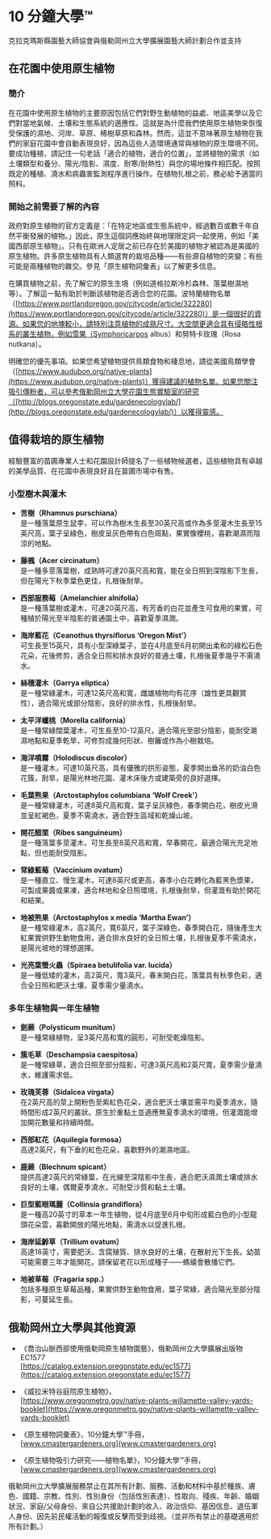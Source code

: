 # 10 分鐘大學™

克拉克瑪斯縣園藝大師協會與俄勒岡州立大學擴展園藝大師計劃合作並支持

## 在花園中使用原生植物

### 簡介

在花園中使用原生植物的主要原因包括它們對野生動植物的益處、地區美學以及它們對當地氣候、土壤和生態系統的適應性。這就是為什麼我們使用原生植物來恢復受保護的濕地、河岸、草原、稀樹草原和森林。然而，這並不意味著原生植物在我們的家庭花園中會自動表現良好，因為這些人造環境通常與植物的原生環境不同。要成功種植，請記住一句老話「適合的植物，適合的位置」，並將植物的需求（如土壤類型和養分、陽光/陰影、濕度、耐寒/耐熱性）與您的場地條件相匹配。按照既定的種植、澆水和病蟲害監測程序進行操作。在植物扎根之前，務必給予適當的照料。

### 開始之前需要了解的內容

政府對原生植物的官方定義是：「在特定地區或生態系統中，經過數百或數千年自然平衡發展的植物。」因此，原生這個詞應始終與地理限定詞一起使用，例如「美國西部原生植物」。只有在歐洲人定居之前已存在於美國的植物才被認為是美國的原生植物。許多原生植物具有人類選育的栽培品種——有些源自植物的突變；有些可能是兩種植物的雜交。參見「原生植物詞彙表」以了解更多信息。

在購買植物之前，先了解它的原生生境（例如道格拉斯冷杉森林、落葉樹濕地等）。了解這一點有助於判斷該植物是否適合您的花園。波特蘭植物名單（[https://www.portlandoregon.gov/citycode/article/322280](https://www.portlandoregon.gov/citycode/article/322280)）是一個很好的資源。如果您的地塊較小，請特別注意植物的成熟尺寸。大空間更適合具有侵略性根系的叢生植物，例如雪果（Symphoricarpos albus）和努特卡玫瑰（Rosa nutkana）。

明確您的優先事項。如果您希望植物提供鳥類食物和棲息地，請從美國鳥類學會（[https://www.audubon.org/native-plants](https://www.audubon.org/native-plants)）獲得建議的植物名單。如果您關注吸引傳粉者，可以參考俄勒岡州立大學花園生態實驗室的研究（[http://blogs.oregonstate.edu/gardenecologylab/](http://blogs.oregonstate.edu/gardenecologylab/)）以獲得靈感。

## 值得栽培的原生植物

經驗豐富的苗圃專業人士和花園設計師提名了一些植物候選者，這些植物具有卓越的美學品質、在花園中表現良好且在苗圃市場中有售。

### 小型樹木與灌木

- **苦樹（Rhamnus purschiana）**  
  是一種落葉原生鼠李，可以作為樹木生長至30英尺高或作為多莖灌木生長至15英尺高，葉子呈綠色，樹皮呈灰色帶有白色斑點，果實像櫻桃，喜歡潮濕而陰涼的地點。  

- **藤楓（Acer circinatum）**  
  是一種多莖落葉樹，成熟時可達20英尺高和寬，能在全日照到深陰影下生長，但在陽光下秋季葉色更佳，扎根後耐旱。  

- **西部服務莓（Amelanchier alnifolia）**  
  是一種落葉樹或灌木，可達20英尺高，有芳香的白花並產生可食用的果實，可種植於陽光至半陰影的普通園土中，喜歡夏季濕潤。  

- **海岸藍花（Ceanothus thyrsiflorus ‘Oregon Mist’）**  
  可生長至15英尺，具有小型深綠葉子，並在4月底至6月初開出柔和的綠松石色花朵，花後修剪，適合全日照和排水良好的普通土壤，扎根後夏季幾乎不需澆水。  

- **絲穗灌木（Garrya eliptica）**  
  是一種常綠灌木，可達12英尺高和寬，雌雄植物均有花序（雄性更具觀賞性），適合陽光或部分陰影，良好的排水性，扎根後耐旱。  

- **太平洋蠟桃（Morella california）**  
  是一種常綠闊葉灌木，可生長至10-12英尺，適合陽光至部分陰影，能耐受潮濕地點和夏季乾旱，可修剪成幾何形狀、樹籬或作為小樹栽培。  

- **海洋噴霧（Holodiscus discolor）**  
  是一種灌木，可達10英尺高，具有優雅的拱形姿態，夏季開出垂吊的奶油白色花簇，耐旱，是陽光林地花園、灌木床後方或建築旁的良好選擇。  

- **毛葉熊果（Arctostaphylos columbiana ‘Wolf Creek’）**  
  是一種常綠灌木，可達8英尺高和寬，葉子呈灰綠色，春季開白花，樹皮光滑並呈紅褐色，夏季不需澆水，適合野生區域和乾燥山坡。  

- **開花醋栗（Ribes sanguineum）**  
  是一種落葉多莖灌木，可生長至8英尺高和寬，早春開花，最適合陽光充足地點，但也能耐受陰影。  

- **常綠藍莓（Vaccinium ovatum）**  
  是一種直立、慢生灌木，可達8英尺或更高，春季小白花轉化為藍黑色漿果，可製成果醬或果凍，適合林地和全日照環境，扎根後耐旱，但灌溉有助於開花和結果。  

- **地被熊果（Arctostaphylos x media ‘Martha Ewan’）**  
  是一種常綠灌木，高2英尺，寬6英尺，葉子深綠色，春季開白花，隨後產生大紅果實供野生動物食用，適合排水良好的全日照土壤，扎根後夏季不需澆水，是陽光坡地的理想選擇。  

- **光亮葉螢火蟲（Spiraea betulifolia var. lucida）**  
  是一種低矮的灌木，高2英尺，寬3英尺，春末開白花，落葉具有秋季色彩，適合全日照和肥沃土壤，夏季需少量澆水。  

### 多年生植物與一年生植物

- **劍蕨（Polysticum munitum）**  
  是一種常綠植物，呈3英尺高和寬的圓形，可耐受乾燥陰影。  

- **簇毛草（Deschampsia caespitosa）**  
  是一種常綠草，適合日照至部分陰影，可達3英尺高和2英尺寬，夏季需少量澆水，維護需求低。  

- **玫瑰芙蓉（Sidalcea virgata）**  
  在2英尺高的莖上開粉色至紫紅色花朵，適合肥沃土壤並需平均夏季澆水，隨時間形成2英尺的叢狀。原生於重黏土並適應無夏季澆水的環境，但灌溉能增加開花數量和持續時間。  

- **西部紅花（Aquilegia formosa）**  
  高達2英尺，有下垂的紅色花朵，喜歡野外的潮濕地區。  

- **鹿蕨（Blechnum spicant）**  
  提供高達2英尺的常綠葉，在光線至深陰影中生長，適合肥沃濕潤土壤或排水良好的土壤，偶爾夏季澆水，可耐受沙質和黏土土壤。  

- **巨型藍眼瑪麗（Collinsia grandiflora）**  
  是一種高20英寸的草本一年生植物，從4月底至6月中旬形成藍白色的小型龍頭花朵雲，喜歡開放的陽光地點，需澆水以促進扎根。  

- **海岸延齡草（Trillium ovatum）**  
  高達18英寸，需要肥沃、含腐殖質、排水良好的土壤，在散射光下生長。幼苗可能需要三年才能開花，請保留老花以形成種子——螞蟻會散播它們。  

- **地被草莓（Fragaria spp.）**  
  包括多種原生草莓品種，果實供野生動物食用，葉子常綠，適合陽光至部分陰影，可蔓延生長。  

## 俄勒岡州立大學與其他資源

- 《喬治山脈西部使用俄勒岡原生植物園藝》，俄勒岡州立大學擴展出版物 EC1577  
  [https://catalog.extension.oregonstate.edu/ec1577](https://catalog.extension.oregonstate.edu/ec1577)  

- 《威拉米特谷庭院原生植物》，  
  [https://www.oregonmetro.gov/native-plants-willamette-valley-yards-booklet](https://www.oregonmetro.gov/native-plants-willamette-valley-yards-booklet)  

- 《原生植物詞彙表》，10分鐘大學™手冊，  
  [www.cmastergardeners.org](www.cmastergardeners.org)  

- 《原生植物吸引力研究——植物名單》，10分鐘大學™手冊，  
  [www.cmastergardeners.org](www.cmastergardeners.org)  

俄勒岡州立大學擴展服務禁止在其所有計劃、服務、活動和材料中基於種族、膚色、國籍、宗教、性別、性別身份（包括性別表達）、性取向、殘疾、年齡、婚姻狀況、家庭/父母身份、來自公共援助計劃的收入、政治信仰、基因信息、退伍軍人身份、因先前民權活動的報復或反擊而受到歧視。（並非所有禁止的基礎適用於所有計劃。）